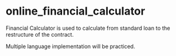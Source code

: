 # online_financial_calculator

Financial Calculator is used to calculate from standard loan to the restructure of the contract.

Multiple language implementation will be practiced.